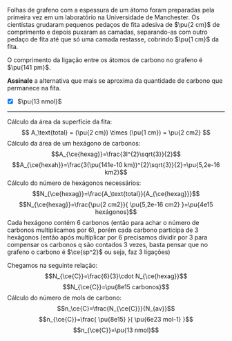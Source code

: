Folhas de grafeno com a espessura de um átomo foram preparadas pela primeira vez em um laboratório na Universidade de Manchester. Os cientistas grudaram pequenos pedaços de fita adesiva de $\pu{2 cm}$ de comprimento e depois puxaram as camadas, separando-as com outro pedaço de fita até que só uma camada restasse, cobrindo $\pu{1 cm}$ da fita. 

O comprimento da ligação entre os átomos de carbono no grafeno é $\pu{141 pm}$.

**Assinale** a alternativa que mais se aproxima da quantidade de carbono que permanece na fita.

- [x] $\pu{13 nmol}$

---

Cálculo da área da superfície da fita:
$$
    A_\text{total} = (\pu{2 cm}) \times (\pu{1 cm}) = \pu{2 cm2}
$$
Cálculo da área de um hexágono de carbonos:
$$A_{\ce{hexag}}=\frac{3l^{2}\sqrt{3}}{2}$$
$$A_{\ce{hexah}}=\frac{3(\pu{141e-10 km})^{2}\sqrt{3}}{2}=\pu{5,2e-16 km2}$$
Cálculo do número de hexágonos necessários:
$$N_{\ce{hexag}}=\frac{A_\text{total}}{A_{\ce{hexag}}}$$
$$N_{\ce{hexag}}=\frac{\pu{2 cm2}}{ \pu{5,2e-16 cm2} }=\pu{4e15 hexágonos}$$
Cada hexágono contém 6 carbonos (então para achar o número de carbonos multiplicamos por 6), porém cada carbono participa de 3 hexágonos (então após multiplicar por 6 precisamos dividir por 3 para compensar os carbonos q são contados 3 vezes, basta pensar que no grafeno o carbono é $\ce{sp^2}$ ou seja, faz 3 ligações)

Chegamos na seguinte relação:
$$N_{\ce{C}}=\frac{6}{3}\cdot N_{\ce{hexag}}$$
$$N_{\ce{C}}=\pu{8e15 carbonos}$$
Cálculo do número de mols de carbono:
$$n_\ce{C}=\frac{N_{\ce{C}}}{N_{av}}$$
$$n_{\ce{C}}=\frac{ \pu{8e15} }{ \pu{6e23 mol-1} }$$
$$n_{\ce{C}}=\pu{13 nmol}$$
